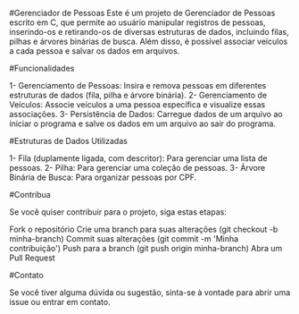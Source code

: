 #Gerenciador de Pessoas
Este é um projeto de Gerenciador de Pessoas escrito em C, que permite ao usuário manipular registros de pessoas, inserindo-os e retirando-os de diversas estruturas de dados, incluindo filas, pilhas e árvores binárias de busca. Além disso, é possível associar veículos a cada pessoa e salvar os dados em arquivos.

#Funcionalidades

1- Gerenciamento de Pessoas: Insira e remova pessoas em diferentes estruturas de dados (fila, pilha e árvore binária).
2- Gerenciamento de Veículos: Associe veículos a uma pessoa específica e visualize essas associações.
3- Persistência de Dados: Carregue dados de um arquivo ao iniciar o programa e salve os dados em um arquivo ao sair do programa.

#Estruturas de Dados Utilizadas

1- Fila (duplamente ligada, com descritor): Para gerenciar uma lista de pessoas.
2- Pilha: Para gerenciar uma coleção de pessoas.
3- Árvore Binária de Busca: Para organizar pessoas por CPF.

#Contribua

Se você quiser contribuir para o projeto, siga estas etapas:

Fork o repositório
Crie uma branch para suas alterações (git checkout -b minha-branch)
Commit suas alterações (git commit -m 'Minha contribuição')
Push para a branch (git push origin minha-branch)
Abra um Pull Request

#Contato

Se você tiver alguma dúvida ou sugestão, sinta-se à vontade para abrir uma issue ou entrar em contato.
